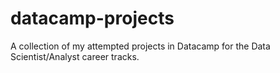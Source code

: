 # datacamp-projects
A collection of my attempted projects in Datacamp for the Data Scientist/Analyst career tracks.

